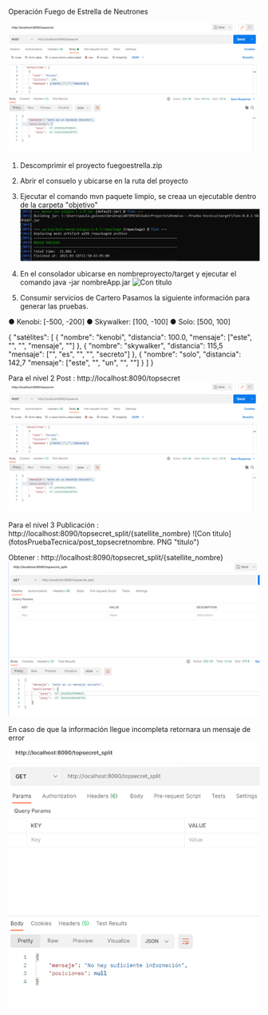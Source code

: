 Operación Fuego de Estrella de Neutrones

![Con titulo](fotosPruebaTecnica/post_topsecret.PNG) 

1. Descomprimir el proyecto fuegoestrella.zip

2. Abrir el consuelo y ubicarse en la ruta del proyecto 

3. Ejecutar el comando mvn paquete limpio, se creaa un ejecutable dentro de la carpeta "objetivo" 
![Con titulo](fotosPruebaTecnica/generarJar.PNG) 

4. En el consolador ubicarse en nombreproyecto/target y ejecutar el comando java -jar nombreApp.jar
![Con titulo](fotosPruebaTecnica/targetJar.PNG) 

5. Consumir servicios de Cartero 
Pasamos la siguiente información para generar las pruebas. 

● Kenobi: [-500, -200] 
● Skywalker: [100, -100] 
● Solo: [500, 100]

{ 
"satélites": [ 
    { 
 "nombre": "kenobi", 
 "distancia": 100.0, 
 "mensaje": ["este", "", "", "mensaje", ""] 
    }, 
    { 
 "nombre": "skywalker", 
 "distancia": 115,5 
 "mensaje": ["", "es", "", "", "secreto"] 
    }, 
    { 
 "nombre": "solo", 
 "distancia": 142,7 
 "mensaje": ["este", "", "un", "", ""] 
    } 
  ] 
} 

Para el nivel 2 
Post : http://localhost:8090/topsecret
![Con titulo](fotosPruebaTecnica/post_topsecret.PNG) 

Para el nivel 3 
Publicación : http://localhost:8090/topsecret_split/{satellite_nombre} 
![Con titulo](fotosPruebaTecnica/post_topsecretnombre. PNG "titulo") 

Obtener : http://localhost:8090/topsecret_split/{satellite_nombre} 
![Con titulo](fotosPruebaTecnica/gettopsecretnombre.PNG) 


En caso de que la información llegue incompleta retornara un mensaje de error
![Con titulo](fotosPruebaTecnica/errorGettopsecretnombre.PNG) 



